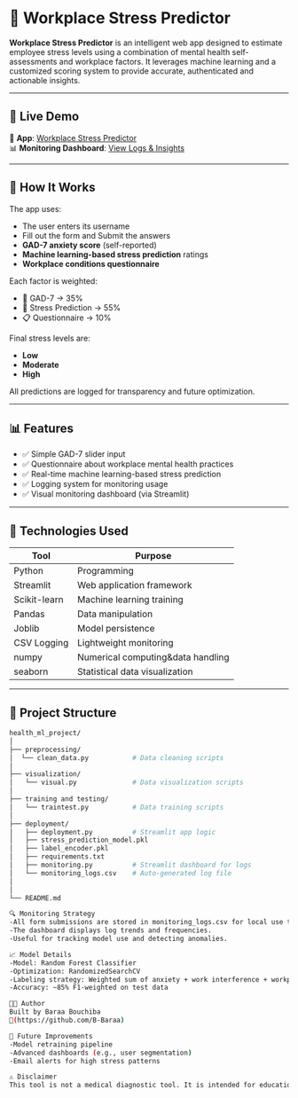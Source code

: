 # 🤯 Workplace Stress Predictor

**Workplace Stress Predictor** is an intelligent web app designed to estimate employee stress levels using a combination of mental health self-assessments and workplace factors.
It leverages machine learning and a customized scoring system to provide accurate, authenticated and actionable insights.

---

## 🚀 Live Demo

🔗 **App**: [Workplace Stress Predictor](https://healthmlproject-qqspnfh2ftyyweiebygvy8.streamlit.app/)  
📊 **Monitoring Dashboard**: [View Logs & Insights](https://healthmlproject-gvesg7jnuqmqcsrwssbtf3.streamlit.app/)

---

## 🧠 How It Works

The app uses:
- The user enters its username
- Fill out the form and Submit the answers
- **GAD-7 anxiety score** (self-reported)
- **Machine learning-based stress prediction** ratings
- **Workplace conditions questionnaire**

Each factor is weighted:
- 🧠 GAD-7 → 35%
- 🏢 Stress Prediction → 55%
- 📋 Questionnaire → 10%

Final stress levels are:
- **Low**
- **Moderate**
- **High**

All predictions are logged for transparency and future optimization.

---

## 📊 Features

- ✅ Simple GAD-7 slider input
- ✅ Questionnaire about workplace mental health practices
- ✅ Real-time machine learning-based stress prediction
- ✅ Logging system for monitoring usage
- ✅ Visual monitoring dashboard (via Streamlit)

---

## 🧰 Technologies Used

| Tool           | Purpose                          |
|----------------|----------------------------------|
| Python         | Programming                      |
| Streamlit      | Web application framework        |
| Scikit-learn   | Machine learning training        |
| Pandas         | Data manipulation                |
| Joblib         | Model persistence                |
| CSV Logging    | Lightweight monitoring           |
| numpy          | Numerical computing&data handling|
| seaborn        | Statistical data visualization	
---

## 📁 Project Structure

```bash
health_ml_project/
│
├── preprocessing/
│  └── clean_data.py           # Data cleaning scripts
│
├── visualization/                   
│   └── visual.py              # Data visualization scripts
│
├── training and testing/
│   └── traintest.py           # Data training scripts
│
├── deployment/
│   ├── deployment.py          # Streamlit app logic
│   ├── stress_prediction_model.pkl
│   ├── label_encoder.pkl
│   ├── requirements.txt
│   ├── monitoring.py          # Streamlit dashboard for logs
│   └── monitoring_logs.csv    # Auto-generated log file
│         
│
└── README.md

🔍 Monitoring Strategy
-All form submissions are stored in monitoring_logs.csv for local use then st.session_state.monitoring_logs for streamlit cloud.
-The dashboard displays log trends and frequencies.
-Useful for tracking model use and detecting anomalies.

📈 Model Details
-Model: Random Forest Classifier
-Optimization: RandomizedSearchCV
-Labeling strategy: Weighted sum of anxiety + work interference + workplace conditions
-Accuracy: ~85% F1-weighted on test data

👨‍💻 Author
Built by Baraa Bouchiba
🔗(https://github.com/B-Baraa)

📌 Future Improvements
-Model retraining pipeline
-Advanced dashboards (e.g., user segmentation)
-Email alerts for high stress patterns

⚠️ Disclaimer
This tool is not a medical diagnostic tool. It is intended for educational, workplace awareness, and research support only.


